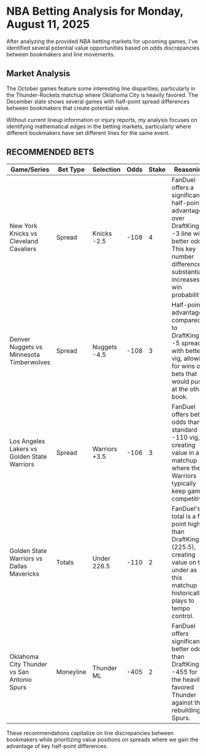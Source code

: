 # NBA Betting Analysis for Monday, August 11, 2025

After analyzing the provided NBA betting markets for upcoming games, I've identified several potential value opportunities based on odds discrepancies between bookmakers and line movements.

## Market Analysis

The October games feature some interesting line disparities, particularly in the Thunder-Rockets matchup where Oklahoma City is heavily favored. The December slate shows several games with half-point spread differences between bookmakers that create potential value.

Without current lineup information or injury reports, my analysis focuses on identifying mathematical edges in the betting markets, particularly where different bookmakers have set different lines for the same event.

## RECOMMENDED BETS

| Game/Series | Bet Type | Selection | Odds | Stake | Reasoning |
|-------------|----------|-----------|------|-------|-----------|
| New York Knicks vs Cleveland Cavaliers | Spread | Knicks -2.5 | -108 | 4 | FanDuel offers a significant half-point advantage over DraftKings' -3 line with better odds. This key number difference substantially increases win probability. |
| Denver Nuggets vs Minnesota Timberwolves | Spread | Nuggets -4.5 | -108 | 3 | Half-point advantage compared to DraftKings' -5 spread with better vig, allowing for wins on bets that would push at the other book. |
| Los Angeles Lakers vs Golden State Warriors | Spread | Warriors +3.5 | -106 | 3 | FanDuel offers better odds than standard -110 vig, creating value in a matchup where the Warriors typically keep games competitive. |
| Golden State Warriors vs Dallas Mavericks | Totals | Under 226.5 | -110 | 2 | FanDuel's total is a full point higher than DraftKings (225.5), creating value on the under as this matchup historically plays to tempo control. |
| Oklahoma City Thunder vs San Antonio Spurs | Moneyline | Thunder ML | -405 | 2 | FanDuel offers significantly better odds than DraftKings' -455 for the heavily favored Thunder against the rebuilding Spurs. |

These recommendations capitalize on line discrepancies between bookmakers while prioritizing value positions on spreads where we gain the advantage of key half-point differences.